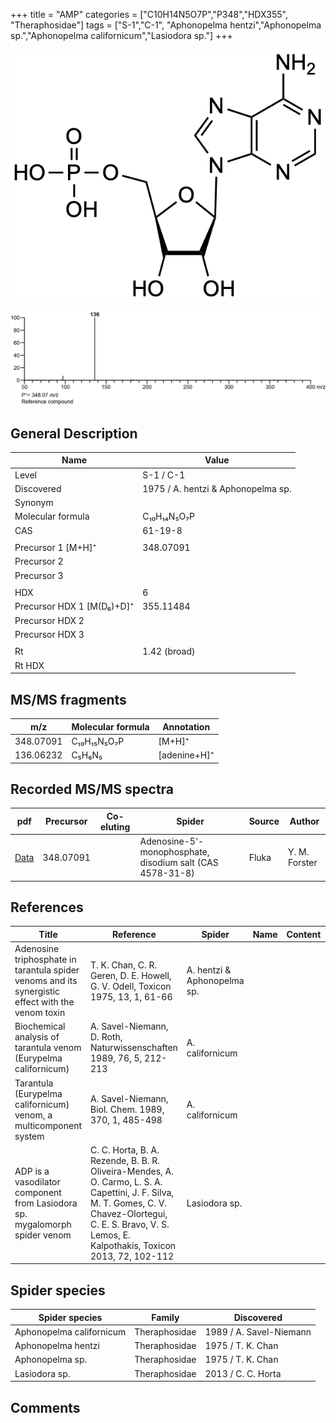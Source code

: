 +++
title = "AMP"
categories = ["C10H14N5O7P","P348","HDX355",
"Theraphosidae"]
tags = ["S-1","C-1",
"Aphonopelma hentzi","Aphonopelma sp.","Aphonopelma californicum","Lasiodora sp."]
+++

![](/img/AMP.png)

![](/img_MSMS/348_AMP.png)

## General Description

| Name                      | Value                              |
|---------------------------|------------------------------------|
| Level                     | S-1 / C-1                                  |
| Discovered                | 1975 / A. hentzi & Aphonopelma sp. |
| Synonym                   |                                    |
| Molecular formula         | C₁₀H₁₄N₅O₇P                        |
| CAS                       | 61-19-8                            |
|                           |                                    |
| Precursor 1 [M+H]⁺        | 348.07091                          |
| Precursor 2               |                                    |
| Precursor 3               |                                    |
|                           |                                    |
| HDX                       | 6                                  |
| Precursor HDX 1 [M(D₆)+D]⁺ | 355.11484                          |
| Precursor HDX 2           |                                    |
| Precursor HDX 3           |                                    |
|                           |                                    |
| Rt                        | 1.42 (broad)                       |
| Rt HDX                    |                                    |

## MS/MS fragments

| m/z       | Molecular formula | Annotation   |
|-----------|-------------------|--------------|
| 348.07091 | C₁₀H₁₅N₅O₇P       | [M+H]⁺       |
| 136.06232 | C₅H₆N₅            | [adenine+H]⁺ |

## Recorded MS/MS spectra

| pdf                           | Precursor | Co-eluting | Spider                                                    | Source | Author        |
|-------------------------------|-----------|------------|-----------------------------------------------------------|--------|---------------|
| [Data](/pdf/348_AMP_1-42.pdf) | 348.07091 |            | Adenosine-5'-monophosphate, disodium salt (CAS 4578-31-8) | Fluka  | Y. M. Forster |

## References

| Title                                                                                             | Reference                                                                                                                                                                                                       | Spider                      | Name | Content | Link                                                         |
|---------------------------------------------------------------------------------------------------|-----------------------------------------------------------------------------------------------------------------------------------------------------------------------------------------------------------------|-----------------------------|------|---------|--------------------------------------------------------------|
| Adenosine triphosphate in tarantula spider venoms and its synergistic effect with the venom toxin | T. K. Chan, C. R. Geren, D. E. Howell, G. V. Odell, Toxicon 1975, 13, 1, 61-66                                                                                                                                  | A. hentzi & Aphonopelma sp. |      |         | [Link](https://doi.org/10.1016/0041-0101(75)90159-2)         |
| Biochemical analysis of tarantula venom (Eurypelma californicum)                                  | A. Savel-Niemann, D. Roth, Naturwissenschaften 1989, 76, 5, 212-213                                                                                                                                             | A. californicum             |      |         | [Link](https://link.springer.com/article/10.1007/BF00627688) |
| Tarantula (Eurypelma californicum) venom, a multicomponent system                                 | A. Savel-Niemann, Biol. Chem. 1989, 370, 1, 485-498                                                                                                                                                             | A. californicum             |      |         | [Link](https://doi.org/10.1515/bchm3.1989.370.1.485)         |
| ADP is a vasodilator component from Lasiodora sp. mygalomorph spider venom                        | C. C. Horta, B. A. Rezende, B. B. R. Oliveira-Mendes, A. O. Carmo, L. S. A. Capettini, J. F. Silva, M. T. Gomes, C. V. Chavez-Olortegui, C. E. S. Bravo, V. S. Lemos, E. Kalpothakis, Toxicon 2013, 72, 102-112 | Lasiodora sp.             |      |         | [Link](https://doi.org/10.1016/j.toxicon.2013.06.006)        |

## Spider species

| Spider species         | Family        | Discovered           |
|------------------------|---------------|-------------------------|
| Aphonopelma californicum | Theraphosidae | 1989 / A. Savel-Niemann |
| Aphonopelma hentzi     | Theraphosidae | 1975 / T. K. Chan       |
| Aphonopelma sp.        | Theraphosidae | 1975 / T. K. Chan       |
| Lasiodora sp.          | Theraphosidae | 2013 / C. C. Horta      |

## Comments